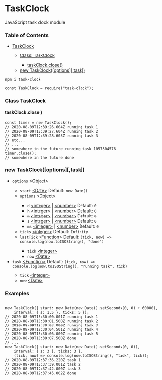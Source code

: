 # TaskClock
JavaScript task clock module

<h3>Table of Contents</h3>
<ul>
    <li><a href="https://github.com/BerendKemper/task-clock#taskclock">TaskClock</a></li>
    <ul>
        <li><a href="https://github.com/BerendKemper/task-clock#class-taskclock">Class: TaskClock</a></li>
        <ul>
            <li><a href="https://github.com/BerendKemper/task-clock#taskclockclose">taskClock.close()</a></li>
        </ul>
        <li><a href="https://github.com/BerendKemper/task-clock#new-taskclockoptionstask">new TaskClock([options][,task])</a></li>
    </ul>
</ul>

<pre><code class="language-javascript">npm i task-clock

const TaskClock = require("task-clock");</code></pre>

<h3>Class TaskClock</h3>
<h4>taskClock.close()</h4>
<pre><code class="language-javascript">const timer = new TaskClock();
// 2020-08-09T12:39:26.604Z running task 1
// 2020-08-09T12:39:27.604Z running task 2
// 2020-08-09T12:39:28.603Z running task 3
// etc...
// ...
// somewhere in the future running task 1057304576
timer.close();
// somewhere in the future done</code></pre>

<h3>new TaskClock([options][,task])</h3>
<ul>
    <li><code>options</code> <a href="https://developer.mozilla.org/en-US/docs/Web/JavaScript/Reference/Global_Objects/Object">&lt;Object&gt;</a></li>
    <ul>
        <li><code>start</code> <a href="https://developer.mozilla.org/en-US/docs/Web/JavaScript/Reference/Global_Objects/Date">&lt;Date></a> Default: <code>new Date()</code></li>
        <li><code>options</code> <a href="https://developer.mozilla.org/en-US/docs/Web/JavaScript/Reference/Global_Objects/Object">&lt;Object&gt;</a></li>
        <ul>
            <li><code>d</code> <a href="https://developer.mozilla.org/en-US/docs/Web/JavaScript/Data_structures#Number_type">&lt;integer&gt;</a> | <a href="https://developer.mozilla.org/en-US/docs/Web/JavaScript/Data_structures#Number_type">&lt;number&gt;</a> Default: <code>0</code></li>
            <li><code>h</code> <a href="https://developer.mozilla.org/en-US/docs/Web/JavaScript/Data_structures#Number_type">&lt;integer&gt;</a> | <a href="https://developer.mozilla.org/en-US/docs/Web/JavaScript/Data_structures#Number_type">&lt;number&gt;</a> Default: <code>0</code></li>
            <li><code>m</code> <a href="https://developer.mozilla.org/en-US/docs/Web/JavaScript/Data_structures#Number_type">&lt;integer&gt;</a> | <a href="https://developer.mozilla.org/en-US/docs/Web/JavaScript/Data_structures#Number_type">&lt;number&gt;</a> Default: <code>0</code></li>
            <li><code>s</code> <a href="https://developer.mozilla.org/en-US/docs/Web/JavaScript/Data_structures#Number_type">&lt;integer&gt;</a> | <a href="https://developer.mozilla.org/en-US/docs/Web/JavaScript/Data_structures#Number_type">&lt;number&gt;</a> Default: <code>0</code></li>
            <li><code>ms</code> <a href="https://developer.mozilla.org/en-US/docs/Web/JavaScript/Data_structures#Number_type">&lt;integer&gt;</a> | <a href="https://developer.mozilla.org/en-US/docs/Web/JavaScript/Data_structures#Number_type">&lt;number&gt;</a> Default: <code>0</code></li>
        </ul>
        <li><code>ticks</code> <a href="https://developer.mozilla.org/en-US/docs/Web/JavaScript/Data_structures#Number_type">&lt;integer&gt;</a> Default: <code>Infinity</code></li>
        <li><code>lastTick</code> <a href="https://developer.mozilla.org/en-US/docs/Web/JavaScript/Reference/Global_Objects/Function">&lt;Function&gt;</a> Default: <code>(tick, now) => console.log(now.toISOString(), "done")</code></li>
        <ul>
            <li><code>tick</code> <a href="https://developer.mozilla.org/en-US/docs/Web/JavaScript/Data_structures#Number_type">&lt;integer&gt;</a></li>
            <li><code>now</code> <a href="https://developer.mozilla.org/en-US/docs/Web/JavaScript/Reference/Global_Objects/Date">&lt;Date></a></li>
        </ul>
    </ul>
    <li><code>task</code> <a href="https://developer.mozilla.org/en-US/docs/Web/JavaScript/Reference/Global_Objects/Function">&lt;Function&gt;</a> Default: <code>(tick, now) => console.log(now.toISOString(), "running task", tick)</code></li>
    <ul>
        <li><code>tick</code> <a href="https://developer.mozilla.org/en-US/docs/Web/JavaScript/Data_structures#Number_type">&lt;integer&gt;</a></li>
        <li><code>now</code> <a href="https://developer.mozilla.org/en-US/docs/Web/JavaScript/Reference/Global_Objects/Date">&lt;Date></a></li>
    </ul>
</ul>

<h3>Examples</h3>
<pre>
<code>
new TaskClock({ start: new Date(new Date().setSeconds(0, 0) + 60000), 
    interval: { s: 1.5 }, ticks: 5 });
// 2020-08-09T18:30:00.001Z running task 1
// 2020-08-09T18:30:01.500Z running task 2
// 2020-08-09T18:30:03.000Z running task 3
// 2020-08-09T18:30:04.501Z running task 4
// 2020-08-09T18:30:06.000Z running task 5
// 2020-08-09T18:30:07.500Z done
// ...
new TaskClock({ start: new Date(new Date().setSeconds(0, 0)),
    interval: { s: 3 }, ticks: 3 },
    (tick, now) => console.log(now.toISOString(), "task", tick));
// 2020-08-09T12:37:36.220Z task 1
// 2020-08-09T12:37:39.001Z task 2
// 2020-08-09T12:37:42.000Z task 3
// 2020-08-09T12:37:45.002Z done
</code>
</pre>